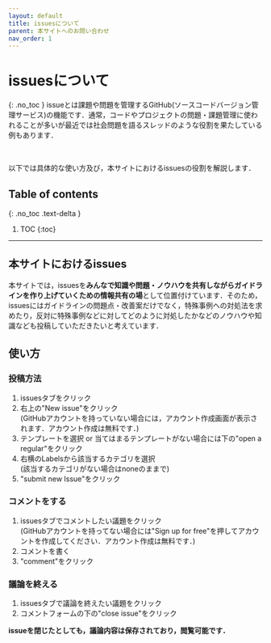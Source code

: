 ```yaml
---
layout: default
title: issuesについて
parent: 本サイトへのお問い合わせ
nav_order: 1
---
```


# issuesについて
{: .no_toc }
issueとは課題や問題を管理するGitHub(ソースコードバージョン管理サービス)の機能です．通常，コードやプロジェクトの問題・課題管理に使われることが多いが最近では社会問題を語るスレッドのような役割を果たしている例もあります．

<br>

以下では具体的な使い方及び，本サイトにおけるissuesの役割を解説します．

## Table of contents
{: .no_toc .text-delta }

1. TOC
{:toc}

---

## 本サイトにおけるissues 
本サイトでは，issuesを**みんなで知識や問題・ノウハウを共有しながらガイドラインを作り上げていくための情報共有の場**として位置付けています．そのため，issuesにはガイドラインの問題点・改善案だけでなく，特殊事例への対処法を求めたり，反対に特殊事例などに対してどのように対処したかなどのノウハウや知識なども投稿していただきたいと考えています． 

## 使い方
### 投稿方法  
1. issuesタブをクリック
2. 右上の"New issue"をクリック   
(GitHubアカウントを持っていない場合には，アカウント作成画面が表示されます．アカウント作成は無料です．)
3. テンプレートを選択 or 当てはまるテンプレートがない場合には下の"open a regular"をクリック
4. 右横のLabelsから該当するカテゴリを選択  
(該当するカテゴリがない場合はnoneのままで)
5. "submit new Issue"をクリック

### コメントをする
1. issuesタブでコメントしたい議題をクリック    
(GitHubアカウントを持ってない場合には"Sign up for free"を押してアカウントを作成してください．アカウント作成は無料です．)
2. コメントを書く
3. "comment"をクリック

### 議論を終える
1. issuesタブで議論を終えたい議題をクリック
2. コメントフォームの下の"close issue"をクリック  

**issueを閉じたとしても，議論内容は保存されており，閲覧可能です．** 


